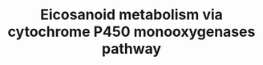 ---
annotations:
- type: Pathway Ontology
  value: eicosanoid metabolic pathway
- type: Pathway Ontology
  value: cytochrome P450 monooxygenase mediated pathway of arachidonic acid metabolism
- type: Pathway Ontology
  value: eicosanoid signaling pathway via peroxisome proliferator-activated receptor
    gamma
authors:
- DeSl
- Eweitz
- Egonw
communities:
- Lipids
description: New PW, homology converted
last-edited: 2021-11-29
organisms:
- Homo sapiens
redirect_from:
- /index.php/Pathway:WP4720
- /instance/WP4720
schema-jsonld:
- '@context': https://schema.org/
  '@id': https://wikipathways.github.io/pathways/WP4720.html
  '@type': Dataset
  creator:
    '@type': Organization
    name: WikiPathways
  description: New PW, homology converted
  keywords:
  - 19-HETE
  - Arachidonic acid
  - CYP2C8
  - 8,9-EpETrE
  - CYP4F2
  - 5,6-DiHETrE
  - CYP4A22
  - PPARA
  - 8,9-DiHETrE
  - PPAR gamma
  - 20-HETE
  - 11,12-EpETrE
  - EPHX2
  - 11,12-DiHETrE
  - CYP2C18
  - 14,15-EpETrE
  - CYP4A11
  - 5,6-EpETrE
  - 16-HETE
  - 18-HETE
  - CYP4F12
  - 17-HETE
  - 14,15-DiHETrE
  license: CC0
  name: Eicosanoid metabolism via cytochrome P450 monooxygenases pathway
seo: CreativeWork
title: Eicosanoid metabolism via cytochrome P450 monooxygenases pathway
wpid: WP4720
---